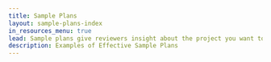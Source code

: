 ```yaml
---
title: Sample Plans
layout: sample-plans-index
in_resources_menu: true
lead: Sample plans give reviewers insight about the project you want to build. Use these examples to help you create the type of sample plans that are accepted with a permit application.
description: Examples of Effective Sample Plans
---
```

